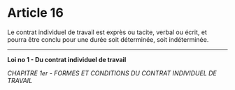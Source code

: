 # Article 16
Le contrat individuel de travail est exprès ou tacite, verbal ou écrit, et
pourra être conclu pour une durée soit déterminée, soit indéterminée.
***
**Loi no 1 - Du contrat individuel de travail**

*CHAPITRE 1er - FORMES ET CONDITIONS DU CONTRAT INDIVIDUEL DE TRAVAIL*